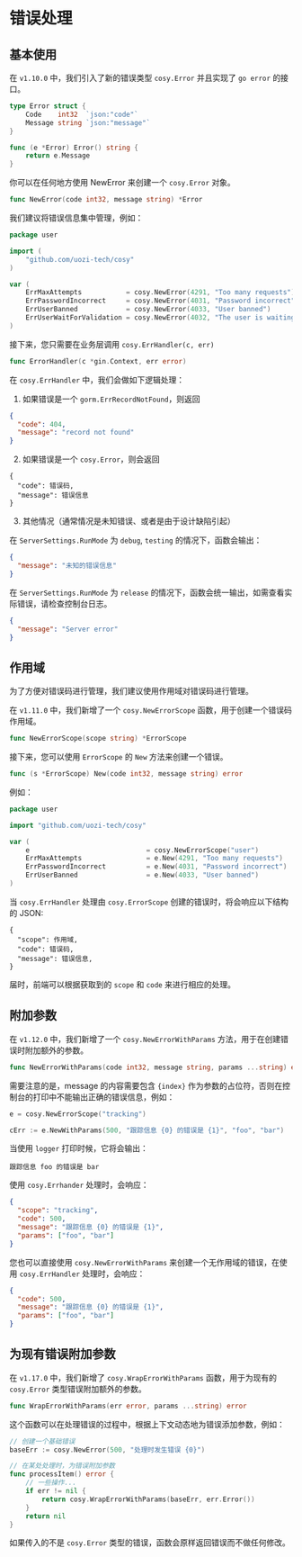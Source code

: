 # 错误处理


## 基本使用
在 `v1.10.0` 中，我们引入了新的错误类型 `cosy.Error` 并且实现了 `go error` 的接口。
```go
type Error struct {
	Code    int32  `json:"code"`
	Message string `json:"message"`
}

func (e *Error) Error() string {
	return e.Message
}
```

你可以在任何地方使用 NewError 来创建一个 `cosy.Error` 对象。

```go
func NewError(code int32, message string) *Error
```

我们建议将错误信息集中管理，例如：

```go
package user

import (
	"github.com/uozi-tech/cosy"
)

var (
	ErrMaxAttempts           = cosy.NewError(4291, "Too many requests")
	ErrPasswordIncorrect     = cosy.NewError(4031, "Password incorrect")
	ErrUserBanned            = cosy.NewError(4033, "User banned")
	ErrUserWaitForValidation = cosy.NewError(4032, "The user is waiting for validation")
)
```

接下来，您只需要在业务层调用 `cosy.ErrHandler(c, err)`

```go
func ErrorHandler(c *gin.Context, err error)
```

在 `cosy.ErrHandler` 中，我们会做如下逻辑处理：

1. 如果错误是一个 `gorm.ErrRecordNotFound`，则返回
```json
{
  "code": 404,
  "message": "record not found"
}
```

2. 如果错误是一个 `cosy.Error`，则会返回
```
{
  "code": 错误码,
  "message": 错误信息
}
```

3. 其他情况（通常情况是未知错误、或者是由于设计缺陷引起）

在 `ServerSettings.RunMode` 为 `debug`, `testing` 的情况下，函数会输出：
```json
{
  "message": "未知的错误信息"
}
```

在 `ServerSettings.RunMode` 为 `release` 的情况下，函数会统一输出，如需查看实际错误，请检查控制台日志。
```json
{
  "message": "Server error"
}
```

## 作用域
为了方便对错误码进行管理，我们建议使用作用域对错误码进行管理。

在 `v1.11.0` 中，我们新增了一个 `cosy.NewErrorScope` 函数，用于创建一个错误码作用域。

```go
func NewErrorScope(scope string) *ErrorScope
```

接下来，您可以使用 `ErrorScope` 的 `New` 方法来创建一个错误。

```go
func (s *ErrorScope) New(code int32, message string) error
```

例如：

```go
package user

import "github.com/uozi-tech/cosy"

var (
	e                             = cosy.NewErrorScope("user")
	ErrMaxAttempts                = e.New(4291, "Too many requests")
	ErrPasswordIncorrect          = e.New(4031, "Password incorrect")
	ErrUserBanned                 = e.New(4033, "User banned")
)
```

当 `cosy.ErrHandler` 处理由 `cosy.ErrorScope` 创建的错误时，将会响应以下结构的 JSON:

```
{
  "scope": 作用域,
  "code": 错误码,
  "message": 错误信息,
}
```

届时，前端可以根据获取到的 `scope` 和 `code` 来进行相应的处理。

## 附加参数
在 `v1.12.0` 中，我们新增了一个 `cosy.NewErrorWithParams` 方法，用于在创建错误时附加额外的参数。

```go
func NewErrorWithParams(code int32, message string, params ...string) error
```

需要注意的是，message 的内容需要包含 `{index}` 作为参数的占位符，否则在控制台的打印中不能输出正确的错误信息，例如：

```go
e = cosy.NewErrorScope("tracking")

cErr := e.NewWithParams(500, "跟踪信息 {0} 的错误是 {1}", "foo", "bar")
```

当使用 `logger` 打印时候，它将会输出：
```
跟踪信息 foo 的错误是 bar
```

使用 `cosy.Errhander` 处理时，会响应：
```json
{
  "scope": "tracking",
  "code": 500,
  "message": "跟踪信息 {0} 的错误是 {1}",
  "params": ["foo", "bar"]
}
```

您也可以直接使用 `cosy.NewErrorWithParams` 来创建一个无作用域的错误，在使用 `cosy.ErrHandler` 处理时，会响应：
```json
{
  "code": 500,
  "message": "跟踪信息 {0} 的错误是 {1}",
  "params": ["foo", "bar"]
}
```

## 为现有错误附加参数

在 `v1.17.0` 中，我们新增了 `cosy.WrapErrorWithParams` 函数，用于为现有的 `cosy.Error` 类型错误附加额外的参数。

```go
func WrapErrorWithParams(err error, params ...string) error
```

这个函数可以在处理错误的过程中，根据上下文动态地为错误添加参数，例如：

```go
// 创建一个基础错误
baseErr := cosy.NewError(500, "处理时发生错误 {0}")

// 在某处处理时，为错误附加参数
func processItem() error {
    // 一些操作...
    if err != nil {
        return cosy.WrapErrorWithParams(baseErr, err.Error())
    }
    return nil
}
```

如果传入的不是 `cosy.Error` 类型的错误，函数会原样返回错误而不做任何修改。
